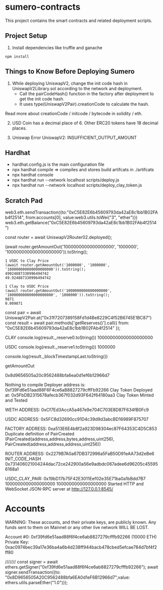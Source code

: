 # sumero-contracts
This project contains the smart contracts and related deployment scripts.

## Project Setup

1. Install dependencies like truffle and ganache
```
npm install
```

## Things to Know Before Deploying Sumero

1. While deploying UniswapV2, change the init code hash in UniswapV2Library.sol according to the network and deployment.
    - Call the pairCodeHash() function in the factory after deployment to get the init code hash.
    - It uses type(UniswapV2Pair).creationCode to calculate the hash.

Read more about creationCode / initcode / bytecode in solidity / eth.

2. USD Coin has a decimal place of 6. Other ERC20 tokens have 18 decimal places.

3. Uniswap Error UniswapV2: INSUFFICIENT_OUTPUT_AMOUNT

## Hardhat

- hardhat.config.js is the main configuration file
- npx hardhat compile => compiles and stores build artifcats in ./artifcats
- npx hardhat console
- npx hardhat run --network localhost scripts/deploy.js
- npx hardhat run --network localhost scripts/deploy_clay_token.js 

## Scratch Pad
web3.eth.sendTransaction({to:"0xC5E82E6b45609793da42aE8c1bb1B02FAb4f2514", from:accounts[0], value:web3.utils.toWei("3", "ether")})
web3.eth.getBalance("0xC5E82E6b45609793da42aE8c1bb1B02FAb4f2514")

const router = await UniswapV2Router02.deployed();
<!-- getAmountOut(amountIn, reserveIn, reserveOut) -->
(await router.getAmountOut('1000000000000000000', '1000000', '100000000000000000000')).toString();

    1 USDC to Clay Price
    (await router.getAmountOut('1000000', '1000000', '100000000000000000000')).toString();
    49924887330996494742
    49.924887330996494742

    1 Clay to USDC Price
    (await router.getAmountOut('1000000000000000000', '100000000000000000000', '1000000')).toString();
    9871
    0.009871

const pair = await UniswapV2Pair.at("0x31f7207389158Fd1d4Be8229C4f52B6745E1BC87")
const result = await pair.methods['getReserves()'].call({ from: "0xC5E82E6b45609793da42aE8c1bb1B02FAb4f2514" });

CLAY
console.log(result._reserve0.toString())
100000000000000000000

USDC
console.log(result._reserve1.toString())
1000000

console.log(result._blockTimestampLast.toString())

getAmountOut


0x8d9656505a20c9562488bfa6ea0d1ef6b12966d7


Nothing to compile
Deployer address is: 0xf39Fd6e51aad88F6F4ce6aB8827279cffFb92266
Clay Token Deployed at: 0x5FbDB2315678afecb367f032d93F642f64180aa3
Clay Token Minted and Tested

WETH ADDRESS: 0xCf7Ed3AccA5a467e9e704C703E8D87F634fB0Fc9

USDC ADDRESS: 0x5FC8d32690cc91D4c39d9d3abcBD16989F875707

FACTORY ADDRESS: 0xa513E6E4b8f2a923D98304ec87F64353C4D5C853
Duplicate definition of PairCreated (PairCreated(address,address,bytes,address,uint256), PairCreated(address,address,address,uint256))

ROUTER ADDRESS: 0x2279B7A0a67DB372996a5FaB50D91eAA73d2eBe6
INIT_CODE_HASH 0x731406021004244dac72ce242900a56e9adbdc067adee6d96205c455956168a1

USDC_CLAY_PAIR: 0x19bD17b75F42E3011Eef02e35E71ba0a1bBdd7B7
1000000000000000000
1000000000000000000
Started HTTP and WebSocket JSON-RPC server at http://127.0.0.1:8545/

Accounts
========

WARNING: These accounts, and their private keys, are publicly known.
Any funds sent to them on Mainnet or any other live network WILL BE LOST.

Account #0: 0xf39fd6e51aad88f6f4ce6ab8827279cfffb92266 (10000 ETH)
Private Key: 0xac0974bec39a17e36ba4a6b4d238ff944bacb478cbed5efcae784d7bf4f2ff80

///////
const signer = await ethers.getSigner("0xf39fd6e51aad88f6f4ce6ab8827279cfffb92266");
await signer.sendTransaction({to: "0x8D9656505A20C9562488bfa6EA0d1eF6B12966d7",value: ethers.utils.parseEther("1.0")});